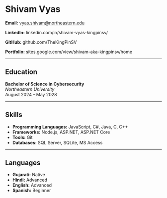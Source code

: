 # Shivam Vyas

**Email:** vyas.shivam@northeastern.edu

**LinkedIn:** linkedin.com/in/shivam-vyas-kingpinsv/

**GitHub:** github.com/TheKingPinSV

**Portfolio:** sites.google.com/view/shivam-aka-kingpinsv/home

---

## Education

**Bachelor of Science in Cybersecurity**  
*Northeastern University*  
August 2024 - May 2028

---

## Skills

- **Programming Languages:** JavaScript, C#, Java, C, C++
- **Frameworks:** Node.js, ASP.NET, ASP.NET Core
- **Tools:** Git
- **Databases:** SQL Server, SQLite, MS Access

---

## Languages

- **Gujarati:** Native
- **Hindi:** Advanced
- **English:** Advanced
- **Spanish:** Beginner

